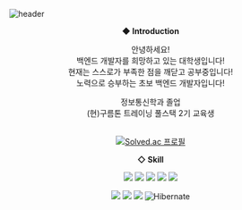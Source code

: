 ![header](https://capsule-render.vercel.app/api?type=waving&color=auto&height=200&section=header&text=LeeBongSeung&fontSize=60)

<div align=center>
  
**◆ Introduction**

안녕하세요! <br/> 백엔드 개발자를 희망하고 있는 대학생입니다!<br/>
현재는 스스로가 부족한 점을 깨닫고 공부중입니다! <br/>
노력으로 승부하는 초보 백엔드 개발자입니다!
<br/>

정보통신학과 졸업 <br/>
(현)구름톤 트레이닝 풀스택 2기 교육생 <br/>
<br/>

[![Solved.ac 프로필](http://mazassumnida.wtf/api/v2/generate_badge?boj=yui5227)](https://solved.ac/yui5227)


**◇ Skill**

<img src="https://img.shields.io/badge/html5-E34F26?style=for-the-badge&logo=html5&logoColor=white"/> <img src="https://img.shields.io/badge/css3-1572B6?style=for-the-badge&logo=css3&logoColor=white"/> <img src="https://img.shields.io/badge/JavaScript-F7DF1E?style=for-the-badge&logo=JavaScript&logoColor=white"/> <img src="https://img.shields.io/badge/React-61DAFB?style=for-the-badge&logo=React&logoColor=white"/> <img src="https://img.shields.io/badge/Redux-764ABC?style=for-the-badge&logo=Redux&logoColor=white"/>

<img src="https://img.shields.io/badge/Java-007396?style=for-the-badge&logo=Java&logoColor=white"/> <img src="https://img.shields.io/badge/Spring-6DB33F?style=for-the-badge&logo=Spring&logoColor=white"/> <img src="https://img.shields.io/badge/MySql-4479A1?style=for-the-badge&logo=mysql&logoColor=white"/>
![Hibernate](https://img.shields.io/badge/Hibernate-59666C?style=for-the-badge&logo=Hibernate&logoColor=white)


<!--
**leebongseung/leebongseung** is a ✨ _special_ ✨ repository because its `README.md` (this file) appears on your GitHub profile.

Here are some ideas to get you started:

- 🔭 I’m currently working on ...
- 🌱 I’m currently learning ...
- 👯 I’m looking to collaborate on ...
- 🤔 I’m looking for help with ...
- 💬 Ask me about ...
- 📫 How to reach me: ...
- 😄 Pronouns: ...
- ⚡ Fun fact: ...
-->
